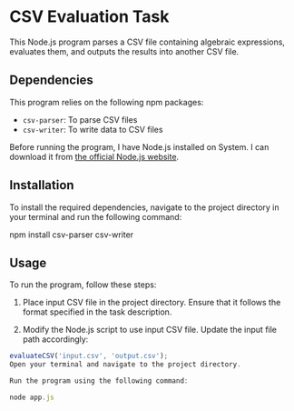 # CSV Evaluation Task

This Node.js program parses a CSV file containing algebraic expressions, evaluates them, and outputs the results into another CSV file.

## Dependencies

This program relies on the following npm packages:
- `csv-parser`: To parse CSV files
- `csv-writer`: To write data to CSV files

Before running the program, I have Node.js installed on System. I can download it from [the official Node.js website](https://nodejs.org/).

## Installation

To install the required dependencies, navigate to the project directory in your terminal and run the following command:

npm install csv-parser csv-writer


## Usage

To run the program, follow these steps:

1. Place input CSV file in the project directory. Ensure that it follows the format specified in the task description.

2. Modify the Node.js script to use input CSV file. Update the input file path accordingly:

```javascript
evaluateCSV('input.csv', 'output.csv');
Open your terminal and navigate to the project directory.

Run the program using the following command:

node app.js